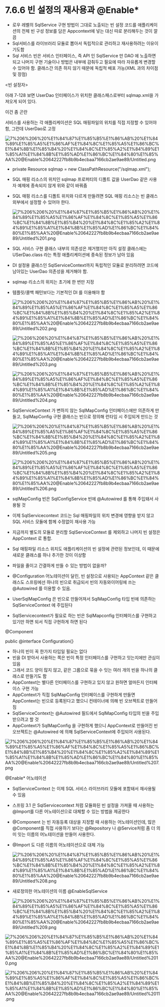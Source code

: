 # 7.6.6 빈 설정의 재사용과 @Enable*

- 로우 레벨의 SqlService 구현 방법이 그대로 노출되는 빈 설정 코드를 애플리케이션의 전체 빈 구성 정보를 담은 Appcontext에 넣는 대신 따로 분리해두는 것이 깔끔
- Sql서비스를 라이브러리 모듈로 뽑아서 독립적으로 관리하고 재사용하려는 이유이기도함
- Sql 서비스 빈은 서비스 인터페이스, 즉 API 인 SqlService 만 DAO 에 노출하면 되고 나머지 구현 기술이나 방법은 내부에 감춰두고 필요에 따라 자유롭게 변경할 수 있어야 함. 클래스간 의존 하지 않기 때문에 독립적 배포 가능(XML 과의 차이점 및 장점)

<빈 설정자>

아래 7-128 보면 UserDao 인터페이스가 위치한 클래스패스로부터 sqlmap.xml을 가져오게 되어 있다.

이건 좀 곤란

서비스를 사용하는 각 애플리케이션은 SQL 매핑파일의 위치를 직접 지정할 수 있어야 함, 그런데 UserDao로 고정

![7%206%206%20%E1%84%87%E1%85%B5%E1%86%AB%20%E1%84%89%E1%85%A5%E1%86%AF%E1%84%8C%E1%85%A5%E1%86%BC%E1%84%8B%E1%85%B4%20%E1%84%8C%E1%85%A2%E1%84%89%E1%85%A1%E1%84%8B%E1%85%AD%E1%86%BC%E1%84%80%E1%85%AA%20@Enable%20642227fb8b9b4ecbaa7166cb2ae9ae89/Untitled.png](7%206%206%20%E1%84%87%E1%85%B5%E1%86%AB%20%E1%84%89%E1%85%A5%E1%86%AF%E1%84%8C%E1%85%A5%E1%86%BC%E1%84%8B%E1%85%B4%20%E1%84%8C%E1%85%A2%E1%84%89%E1%85%A1%E1%84%8B%E1%85%AD%E1%86%BC%E1%84%80%E1%85%AA%20@Enable%20642227fb8b9b4ecbaa7166cb2ae9ae89/Untitled.png)

- private Resource sqlmap = new ClassPathResource("/sqlmap.xml");
- SQL 매핑 리소스의 위치인 sqlmap 프로퍼티의 디폴트 값을 UserDao 같은 사용자 예제에 종속되지 않게 위와 같이 바꿔줌
- SQL 매핑 리소스를 디폴트 위치와 다르게 만들려면 SQL 매핑 리소스는 빈 클래스 외부에서 설정할 수 있어야 한다.

    ![7%206%206%20%E1%84%87%E1%85%B5%E1%86%AB%20%E1%84%89%E1%85%A5%E1%86%AF%E1%84%8C%E1%85%A5%E1%86%BC%E1%84%8B%E1%85%B4%20%E1%84%8C%E1%85%A2%E1%84%89%E1%85%A1%E1%84%8B%E1%85%AD%E1%86%BC%E1%84%80%E1%85%AA%20@Enable%20642227fb8b9b4ecbaa7166cb2ae9ae89/Untitled%201.png](7%206%206%20%E1%84%87%E1%85%B5%E1%86%AB%20%E1%84%89%E1%85%A5%E1%86%AF%E1%84%8C%E1%85%A5%E1%86%BC%E1%84%8B%E1%85%B4%20%E1%84%8C%E1%85%A2%E1%84%89%E1%85%A1%E1%84%8B%E1%85%AD%E1%86%BC%E1%84%80%E1%85%AA%20@Enable%20642227fb8b9b4ecbaa7166cb2ae9ae89/Untitled%201.png)

- SQL 서비스 구현 클래스 내부의 의존성은 제거했지만 아직 설정 클래스에는 USerDao.class 라는 특정 애플리케이션에 종속된 정보가 남아 있음
- DI 설정용 클래스인 SqlServiceContext까지 독립적인 모듈로 분리하려면 코드에 남아있는 UserDao 의존성을 제거해야 함.
- sqlmap 리소스의 위치는 초기에 한 번만 지정
- 템플릿/콜백 패턴보다는 기본적인 DI 를 이용해야 함

    ![7%206%206%20%E1%84%87%E1%85%B5%E1%86%AB%20%E1%84%89%E1%85%A5%E1%86%AF%E1%84%8C%E1%85%A5%E1%86%BC%E1%84%8B%E1%85%B4%20%E1%84%8C%E1%85%A2%E1%84%89%E1%85%A1%E1%84%8B%E1%85%AD%E1%86%BC%E1%84%80%E1%85%AA%20@Enable%20642227fb8b9b4ecbaa7166cb2ae9ae89/Untitled%202.png](7%206%206%20%E1%84%87%E1%85%B5%E1%86%AB%20%E1%84%89%E1%85%A5%E1%86%AF%E1%84%8C%E1%85%A5%E1%86%BC%E1%84%8B%E1%85%B4%20%E1%84%8C%E1%85%A2%E1%84%89%E1%85%A1%E1%84%8B%E1%85%AD%E1%86%BC%E1%84%80%E1%85%AA%20@Enable%20642227fb8b9b4ecbaa7166cb2ae9ae89/Untitled%202.png)

    ![7%206%206%20%E1%84%87%E1%85%B5%E1%86%AB%20%E1%84%89%E1%85%A5%E1%86%AF%E1%84%8C%E1%85%A5%E1%86%BC%E1%84%8B%E1%85%B4%20%E1%84%8C%E1%85%A2%E1%84%89%E1%85%A1%E1%84%8B%E1%85%AD%E1%86%BC%E1%84%80%E1%85%AA%20@Enable%20642227fb8b9b4ecbaa7166cb2ae9ae89/Untitled%203.png](7%206%206%20%E1%84%87%E1%85%B5%E1%86%AB%20%E1%84%89%E1%85%A5%E1%86%AF%E1%84%8C%E1%85%A5%E1%86%BC%E1%84%8B%E1%85%B4%20%E1%84%8C%E1%85%A2%E1%84%89%E1%85%A1%E1%84%8B%E1%85%AD%E1%86%BC%E1%84%80%E1%85%AA%20@Enable%20642227fb8b9b4ecbaa7166cb2ae9ae89/Untitled%203.png)

    ![7%206%206%20%E1%84%87%E1%85%B5%E1%86%AB%20%E1%84%89%E1%85%A5%E1%86%AF%E1%84%8C%E1%85%A5%E1%86%BC%E1%84%8B%E1%85%B4%20%E1%84%8C%E1%85%A2%E1%84%89%E1%85%A1%E1%84%8B%E1%85%AD%E1%86%BC%E1%84%80%E1%85%AA%20@Enable%20642227fb8b9b4ecbaa7166cb2ae9ae89/Untitled%204.png](7%206%206%20%E1%84%87%E1%85%B5%E1%86%AB%20%E1%84%89%E1%85%A5%E1%86%AF%E1%84%8C%E1%85%A5%E1%86%BC%E1%84%8B%E1%85%B4%20%E1%84%8C%E1%85%A2%E1%84%89%E1%85%A1%E1%84%8B%E1%85%AD%E1%86%BC%E1%84%80%E1%85%AA%20@Enable%20642227fb8b9b4ecbaa7166cb2ae9ae89/Untitled%204.png)

- SqlServiceContext 가 변하지 않는 SqlMapConfig 인터페이스에만 의존하게 만들고, SqlMapConfig 구현 클래스는 빈으로 정의해 런타임 시 주입되게 만드는 것

    ![7%206%206%20%E1%84%87%E1%85%B5%E1%86%AB%20%E1%84%89%E1%85%A5%E1%86%AF%E1%84%8C%E1%85%A5%E1%86%BC%E1%84%8B%E1%85%B4%20%E1%84%8C%E1%85%A2%E1%84%89%E1%85%A1%E1%84%8B%E1%85%AD%E1%86%BC%E1%84%80%E1%85%AA%20@Enable%20642227fb8b9b4ecbaa7166cb2ae9ae89/Untitled%205.png](7%206%206%20%E1%84%87%E1%85%B5%E1%86%AB%20%E1%84%89%E1%85%A5%E1%86%AF%E1%84%8C%E1%85%A5%E1%86%BC%E1%84%8B%E1%85%B4%20%E1%84%8C%E1%85%A2%E1%84%89%E1%85%A1%E1%84%8B%E1%85%AD%E1%86%BC%E1%84%80%E1%85%AA%20@Enable%20642227fb8b9b4ecbaa7166cb2ae9ae89/Untitled%205.png)

    ![7%206%206%20%E1%84%87%E1%85%B5%E1%86%AB%20%E1%84%89%E1%85%A5%E1%86%AF%E1%84%8C%E1%85%A5%E1%86%BC%E1%84%8B%E1%85%B4%20%E1%84%8C%E1%85%A2%E1%84%89%E1%85%A1%E1%84%8B%E1%85%AD%E1%86%BC%E1%84%80%E1%85%AA%20@Enable%20642227fb8b9b4ecbaa7166cb2ae9ae89/Untitled%206.png](7%206%206%20%E1%84%87%E1%85%B5%E1%86%AB%20%E1%84%89%E1%85%A5%E1%86%AF%E1%84%8C%E1%85%A5%E1%86%BC%E1%84%8B%E1%85%B4%20%E1%84%8C%E1%85%A2%E1%84%89%E1%85%A1%E1%84%8B%E1%85%AD%E1%86%BC%E1%84%80%E1%85%AA%20@Enable%20642227fb8b9b4ecbaa7166cb2ae9ae89/Untitled%206.png)

- sqlMapConfig 빈은 SqlConfigService 빈에 @Autowired 를 통해 주입돼서 사용될 것
- 이제 SqlServicecontext  코드는 Sql 매핑파일의 위치 변경에 영향을 받지 않고 SQL 서비스 모듈에 함께 수정없이 재사용 가능
- 지금까지 별도의 모듈로 분리할 SqlServiceContext 를 제외하고 나머지 빈 설정은 AppContext 로 통합.
- Sql 매핑파일 리소스 위치도 애플리케이션의 빈 설정에 관련된 정보인데,  이 때문에 새로운 클래스를 하나 추가한 것이 이상함
- 파일을 줄이고 간결하게 만들 수 있는 방법이 없을까?
- @Configuration 어노테이션이 달린, 빈 설정으로 사용되는 AppContext 같은 클래스도 스프링에선 하나의 빈으로 취급되서 빈의 자동와이어링에 쓰는 @Autowired 를 이용할 수 있음.
- UserSqlMapConfig 은 빈으로 만들어져서 SqlMapConfig 타입 빈에 의존하는 SqlServiceContext 에 주입된다
- SqlServicecontext가 필요로 하는 빈은 SqlMapconfig 인터페이스를 구현하고 있기만 하면 되서 직접 구현하게 하면 된다

@Component

public @interface Configuration{}

- 하나의 빈이 꼭 한가지 타입일 필요는 없다
- 빈을 DI 받아서 사용하는 쪽은 빈이 특정 인터페이스를 구현하고 잇는지에만 관심이 있음
- 그래서 코드 양이 많지 않고, 같은 그룹으로 묶을 수 잇는 여러 개의 빈을 하나의 클래스로 만들기도 함
- AppContext는 별다른 인터페이스를 구현하고 있지 않고 원하면 얼마든지 인터페이스 구현 가능
- AppContext가 직접 SqlMapConfig 인터페이스를 구현하게 만들면  AppContext는 빈으로 등록된다고 했으니 컨테이너에 의해 빈 오브젝트로 만들어짐
- SqlServiceContext는 @Autowired 필드에서 SqlMapConfig 타입의 빈을 주입받으려고 할 것
- AppContext가 SqlMapConfig 을 구현하게 했으니 AppContext로 만들어진 빈 오브젝트는 @Autowired 에 의해 SqlServiceContext에 주입되어 사용된다.

![7%206%206%20%E1%84%87%E1%85%B5%E1%86%AB%20%E1%84%89%E1%85%A5%E1%86%AF%E1%84%8C%E1%85%A5%E1%86%BC%E1%84%8B%E1%85%B4%20%E1%84%8C%E1%85%A2%E1%84%89%E1%85%A1%E1%84%8B%E1%85%AD%E1%86%BC%E1%84%80%E1%85%AA%20@Enable%20642227fb8b9b4ecbaa7166cb2ae9ae89/Untitled%207.png](7%206%206%20%E1%84%87%E1%85%B5%E1%86%AB%20%E1%84%89%E1%85%A5%E1%86%AF%E1%84%8C%E1%85%A5%E1%86%BC%E1%84%8B%E1%85%B4%20%E1%84%8C%E1%85%A2%E1%84%89%E1%85%A1%E1%84%8B%E1%85%AD%E1%86%BC%E1%84%80%E1%85%AA%20@Enable%20642227fb8b9b4ecbaa7166cb2ae9ae89/Untitled%207.png)

@Enable* 어노테이션

- SqlServiceContext 는 이제 SQL 서비스 라이브러리 모듈에 포함돼서 재사용될 수 있음
- 스프링 3.1 은 SqlServicecontext 처럼 모듈화된 빈 설정을 가져올 때 사용하는 @Import를 다른 어노테이션으로 대체할 수 있는 방법을 제공한다
- @Component 는 빈 자동등록 대상을 지정할 때 사용하는 어노테이션인데, 많은 @Component를 직접 사용하기 보다는 @Repository 나 @Service처럼 좀 더 의미 잇는 이름의 어노테이션을 만들어 사용한다.
- @Import 도 다른 이름의 어노테이션으로 대체 가능

    ![7%206%206%20%E1%84%87%E1%85%B5%E1%86%AB%20%E1%84%89%E1%85%A5%E1%86%AF%E1%84%8C%E1%85%A5%E1%86%BC%E1%84%8B%E1%85%B4%20%E1%84%8C%E1%85%A2%E1%84%89%E1%85%A1%E1%84%8B%E1%85%AD%E1%86%BC%E1%84%80%E1%85%AA%20@Enable%20642227fb8b9b4ecbaa7166cb2ae9ae89/Untitled%208.png](7%206%206%20%E1%84%87%E1%85%B5%E1%86%AB%20%E1%84%89%E1%85%A5%E1%86%AF%E1%84%8C%E1%85%A5%E1%86%BC%E1%84%8B%E1%85%B4%20%E1%84%8C%E1%85%A2%E1%84%89%E1%85%A1%E1%84%8B%E1%85%AD%E1%86%BC%E1%84%80%E1%85%AA%20@Enable%20642227fb8b9b4ecbaa7166cb2ae9ae89/Untitled%208.png)

- 새로정의한 어노테이션의 이름 @EnableSqlService

    ![7%206%206%20%E1%84%87%E1%85%B5%E1%86%AB%20%E1%84%89%E1%85%A5%E1%86%AF%E1%84%8C%E1%85%A5%E1%86%BC%E1%84%8B%E1%85%B4%20%E1%84%8C%E1%85%A2%E1%84%89%E1%85%A1%E1%84%8B%E1%85%AD%E1%86%BC%E1%84%80%E1%85%AA%20@Enable%20642227fb8b9b4ecbaa7166cb2ae9ae89/Untitled%209.png](7%206%206%20%E1%84%87%E1%85%B5%E1%86%AB%20%E1%84%89%E1%85%A5%E1%86%AF%E1%84%8C%E1%85%A5%E1%86%BC%E1%84%8B%E1%85%B4%20%E1%84%8C%E1%85%A2%E1%84%89%E1%85%A1%E1%84%8B%E1%85%AD%E1%86%BC%E1%84%80%E1%85%AA%20@Enable%20642227fb8b9b4ecbaa7166cb2ae9ae89/Untitled%209.png)

![7%206%206%20%E1%84%87%E1%85%B5%E1%86%AB%20%E1%84%89%E1%85%A5%E1%86%AF%E1%84%8C%E1%85%A5%E1%86%BC%E1%84%8B%E1%85%B4%20%E1%84%8C%E1%85%A2%E1%84%89%E1%85%A1%E1%84%8B%E1%85%AD%E1%86%BC%E1%84%80%E1%85%AA%20@Enable%20642227fb8b9b4ecbaa7166cb2ae9ae89/Untitled%2010.png](7%206%206%20%E1%84%87%E1%85%B5%E1%86%AB%20%E1%84%89%E1%85%A5%E1%86%AF%E1%84%8C%E1%85%A5%E1%86%BC%E1%84%8B%E1%85%B4%20%E1%84%8C%E1%85%A2%E1%84%89%E1%85%A1%E1%84%8B%E1%85%AD%E1%86%BC%E1%84%80%E1%85%AA%20@Enable%20642227fb8b9b4ecbaa7166cb2ae9ae89/Untitled%2010.png)

![7%206%206%20%E1%84%87%E1%85%B5%E1%86%AB%20%E1%84%89%E1%85%A5%E1%86%AF%E1%84%8C%E1%85%A5%E1%86%BC%E1%84%8B%E1%85%B4%20%E1%84%8C%E1%85%A2%E1%84%89%E1%85%A1%E1%84%8B%E1%85%AD%E1%86%BC%E1%84%80%E1%85%AA%20@Enable%20642227fb8b9b4ecbaa7166cb2ae9ae89/Untitled%2011.png](7%206%206%20%E1%84%87%E1%85%B5%E1%86%AB%20%E1%84%89%E1%85%A5%E1%86%AF%E1%84%8C%E1%85%A5%E1%86%BC%E1%84%8B%E1%85%B4%20%E1%84%8C%E1%85%A2%E1%84%89%E1%85%A1%E1%84%8B%E1%85%AD%E1%86%BC%E1%84%80%E1%85%AA%20@Enable%20642227fb8b9b4ecbaa7166cb2ae9ae89/Untitled%2011.png)